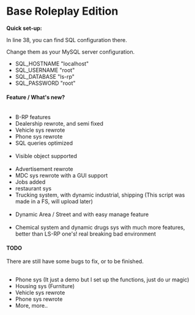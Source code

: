 # Base Roleplay Edition

<strong>Quick set-up:</strong>

In line 38, you can find SQL configuration there.

Change them as your MySQL server configuration.
<ul>
  <li>SQL_HOSTNAME "localhost"</li>
 <li> SQL_USERNAME "root"</li>
 <li> SQL_DATABASE "ls-rp"</li>
  <li>SQL_PASSWORD "root"</li>
</ul>
<strong><h4>Feature / What's new?</h4></strong>
<ul>
  <li>B-RP features</li>
  <li>Dealership rewrote, and semi fixed</li>
  <li>Vehicle sys rewrote</li>
  <li>Phone sys rewrote</li>
  <li>SQL queries optimized</li>
  <li>Visible object supported</li>
  <li>Advertisement rewrote</li>
  <li>MDC sys rewrote with a GUI support</li>
  <li>Jobs added</li>
  <li>restaurant sys</li>
  <li>Trucking system, with dynamic industrial, shipping (This script was made in a FS, will upload later)</li>
  <li>Dynamic Area / Street and with easy manage feature</li>
  <li>Chemical system and dynamic drugs sys with much more features, better than LS-RP one's! real breaking bad environment</li>
</ul>

<strong><h4>TODO</h4></strong>
<quote>There are still have some bugs to fix, or to be finished.</quote>
<ul>
  <li>Phone sys (It just a demo but I set up the functions, just do ur magic)</li>
  <li>Housing sys (Furniture)</li>
  <li>Vehicle sys rewrote</li>
  <li>Phone sys rewrote</li>
  <li>More, more..</li>
</ul>
